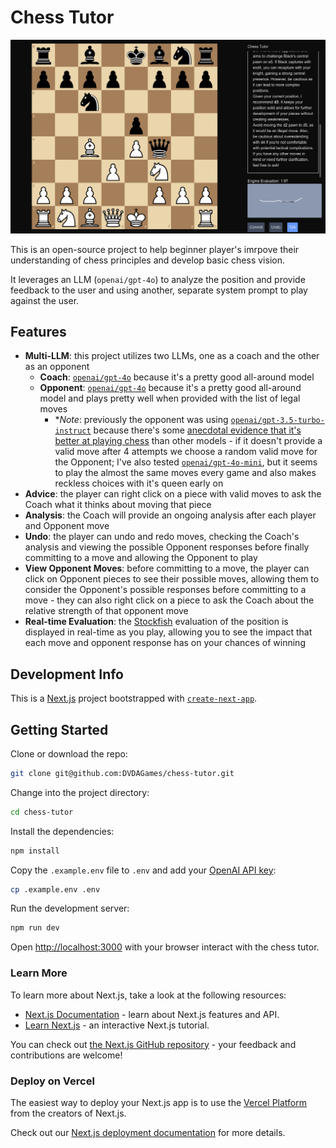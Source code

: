 # Chess Tutor

![Chess Tutor Interface](./public/chess-tutor-eval.png)

This is an open-source project to help beginner player's imrpove their understanding of chess principles and develop basic chess vision.

It leverages an LLM (`openai/gpt-4o`) to analyze the position and provide feedback to the user and using another, separate system prompt to play against the user.


## Features

- **Multi-LLM**: this project utilizes two LLMs, one as a coach and the other as an opponent
  - **Coach**: [`openai/gpt-4o`](https://openrouter.ai/openai/gpt-4o) because it's a pretty good all-around model
  - **Opponent**: [`openai/gpt-4o`](https://openrouter.ai/openai/gpt-4o) because it's a pretty good all-around model and plays pretty well when provided with the list of legal moves
    - **Note*: previously the opponent was using [`openai/gpt-3.5-turbo-instruct`](https://openrouter.ai/openai/gpt-3.5-turbo-instruct) because there's some [anecdotal evidence that it's better at playing chess](https://dynomight.net/chess/) than other models - if it doesn't provide a valid move after 4 attempts we choose a random valid move for the Opponent; I've also tested [`openai/gpt-4o-mini`](https://openrouter.ai/openai/gpt-4o-mini), but it seems to play the almost the same moves every game and also makes reckless choices with it's queen early on
- **Advice**: the player can right click on a piece with valid moves to ask the Coach what it thinks about moving that piece
- **Analysis**: the Coach will provide an ongoing analysis after each player and Opponent move
- **Undo**: the player can undo and redo moves, checking the Coach's analysis and viewing the possible Opponent responses before finally committing to a move and allowing the Opponent to play
- **View Opponent Moves**: before committing to a move, the player can click on Opponent pieces to see their possible moves, allowing them to consider the Opponent's possible responses before committing to a move - they can also right click on a piece to ask the Coach about the relative strength of that opponent move
- **Real-time Evaluation**: the [Stockfish](https://stockfishchess.org/) evaluation of the position is displayed in real-time as you play, allowing you to see the impact that each move and opponent response has on your chances of winning

## Development Info

This is a [Next.js](https://nextjs.org) project bootstrapped with [`create-next-app`](https://nextjs.org/docs/app/api-reference/cli/create-next-app).

## Getting Started

Clone or download the repo:

```bash
git clone git@github.com:DVDAGames/chess-tutor.git
```

Change into the project directory:

```bash
cd chess-tutor
```

Install the dependencies:

```bash
npm install
```

Copy the `.example.env` file to `.env` and add your [OpenAI API key](https://help.openai.com/en/articles/9186755-managing-your-work-in-the-api-platform-with-projects):

```bash
cp .example.env .env
```

Run the development server:

```bash
npm run dev
```

Open [http://localhost:3000](http://localhost:3000) with your browser interact with the chess tutor.

### Learn More

To learn more about Next.js, take a look at the following resources:

- [Next.js Documentation](https://nextjs.org/docs) - learn about Next.js features and API.
- [Learn Next.js](https://nextjs.org/learn) - an interactive Next.js tutorial.

You can check out [the Next.js GitHub repository](https://github.com/vercel/next.js) - your feedback and contributions are welcome!

### Deploy on Vercel

The easiest way to deploy your Next.js app is to use the [Vercel Platform](https://vercel.com/new?utm_medium=default-template&filter=next.js&utm_source=create-next-app&utm_campaign=create-next-app-readme) from the creators of Next.js.

Check out our [Next.js deployment documentation](https://nextjs.org/docs/app/building-your-application/deploying) for more details.
